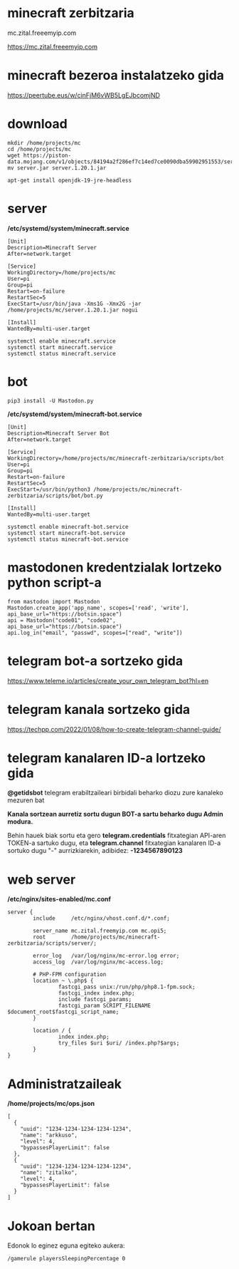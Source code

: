 # minecraft zerbitzaria

mc.zital.freeemyip.com

https://mc.zital.freeemyip.com

# minecraft bezeroa instalatzeko gida

https://peertube.eus/w/cinFjM6vWB5LgEJbcomjND

# download
```
mkdir /home/projects/mc
cd /home/projects/mc
wget https://piston-data.mojang.com/v1/objects/84194a2f286ef7c14ed7ce0090dba59902951553/server.jar
mv server.jar server.1.20.1.jar
```

```
apt-get install openjdk-19-jre-headless
```

# server
**/etc/systemd/system/minecraft.service**
```
[Unit]
Description=Minecraft Server
After=network.target

[Service]
WorkingDirectory=/home/projects/mc
User=pi
Group=pi
Restart=on-failure
RestartSec=5
ExecStart=/usr/bin/java -Xms1G -Xmx2G -jar /home/projects/mc/server.1.20.1.jar nogui

[Install]
WantedBy=multi-user.target
```
```
systemctl enable minecraft.service
systemctl start minecraft.service
systemctl status minecraft.service

```

# bot
```
pip3 install -U Mastodon.py
```

**/etc/systemd/system/minecraft-bot.service**
```
[Unit]
Description=Minecraft Server Bot
After=network.target

[Service]
WorkingDirectory=/home/projects/mc/minecraft-zerbitzaria/scripts/bot
User=pi
Group=pi
Restart=on-failure
RestartSec=5
ExecStart=/usr/bin/python3 /home/projects/mc/minecraft-zerbitzaria/scripts/bot/bot.py

[Install]
WantedBy=multi-user.target
```
```
systemctl enable minecraft-bot.service
systemctl start minecraft-bot.service
systemctl status minecraft-bot.service

```

# mastodonen kredentzialak lortzeko python script-a
```
from mastodon import Mastodon
Mastodon.create_app('app_name', scopes=['read', 'write'], api_base_url="https://botsin.space")
api = Mastodon("code01", "code02", api_base_url="https://botsin.space")
api.log_in("email", "passwd", scopes=["read", "write"])
```

# telegram bot-a sortzeko gida

https://www.teleme.io/articles/create_your_own_telegram_bot?hl=en

# telegram kanala sortzeko gida

https://techpp.com/2022/01/08/how-to-create-telegram-channel-guide/

# telegram kanalaren ID-a lortzeko gida

**@getidsbot** telegram erabiltzaileari birbidali beharko diozu zure kanaleko mezuren bat

**Kanala sortzean aurretiz sortu dugun BOT-a sartu beharko dugu Admin modura.**

Behin hauek biak sortu eta gero **telegram.credentials** fitxategian API-aren TOKEN-a sartuko dugu, eta **telegram.channel** fitxategian kanalaren ID-a sortuko dugu "-" aurrizkiarekin, adibidez: **-1234567890123**

# web server

**/etc/nginx/sites-enabled/mc.conf**
```
server {
        include     /etc/nginx/vhost.conf.d/*.conf;

        server_name mc.zital.freemyip.com mc.opi5;
        root        /home/projects/mc/minecraft-zerbitzaria/scripts/server/;

        error_log   /var/log/nginx/mc-error.log error;
        access_log  /var/log/nginx/mc-access.log;

        # PHP-FPM configuration
        location ~ \.php$ {
                fastcgi_pass unix:/run/php/php8.1-fpm.sock;
                fastcgi_index index.php;
                include fastcgi_params;
                fastcgi_param SCRIPT_FILENAME $document_root$fastcgi_script_name;
        }

        location / {
                index index.php;
                try_files $uri $uri/ /index.php?$args;
        }
}
```

# Administratzaileak
**/home/projects/mc/ops.json**
```
[
  {
    "uuid": "1234-1234-1234-1234-1234",
    "name": "arkkuso",
    "level": 4,
    "bypassesPlayerLimit": false
  },
  {
    "uuid": "1234-1234-1234-1234-1234",
    "name": "zitalko",
    "level": 4,
    "bypassesPlayerLimit": false
  }
]

```

# Jokoan bertan

Edonok lo eginez eguna egiteko aukera:
```
/gamerule playersSleepingPercentage 0
```